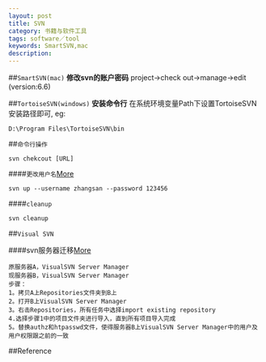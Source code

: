 ```yaml
---
layout: post
title: SVN
category: 书籍与软件工具
tags: software／tool
keywords: SmartSVN,mac
description: 
---
```


##`SmartSVN(mac)`
**修改svn的账户密码**
project-\>check out-\>manage-\>edit (version:6.6)

##`TortoiseSVN(windows)`
**安装命令行**
在系统环境变量Path下设置TortoiseSVN安装路径即可,
eg:

```
D:\Program Files\TortoiseSVN\bin
```

##`命令行操作`

```
svn chekcout [URL]
```


####`更改用户名`[More](http://blog.sina.com.cn/s/blog_916e0cff01013k93.html)

```
svn up --username zhangsan --password 123456
```
####`cleanup`

```
svn cleanup
```

##`Visual SVN`

####svn服务器迁移[More](http://blog.sina.com.cn/s/blog_9569be7b0100z33w.html)

```
原服务器A，VisualSVN Server Manager
现服务器B，VisualSVN Server Manager
步骤：
1。拷贝A上Repositories文件夹到B上
2。打开B上VisualSVN Server Manager
3。右击Repositories，所有任务中选择import existing repository
4.选择步骤1中的项目文件夹进行导入，直到所有项目导入完成
5。替换authz和htpasswd文件，使得服务器B上VisualSVN Server Manager中的用户及用户权限跟之前的一致
```

##Reference
